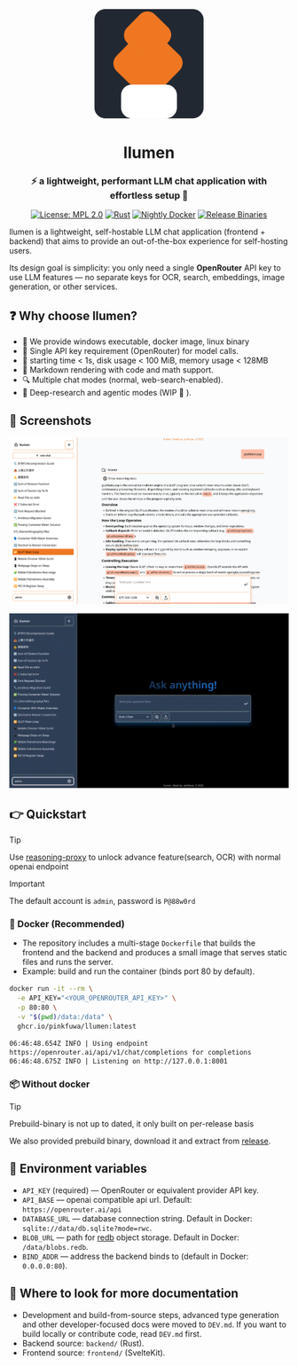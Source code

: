 <div align="center">
  <img src="frontend/static/web-app-manifest-512x512.png" alt="Shimmy Logo" width="200" height="auto" />

  # llumen

  ### :zap: a lightweight, performant LLM chat application with effortless setup :rocket:

  [![License: MPL 2.0](https://img.shields.io/badge/License-MPL_2.0-brightgreen.svg)](https://www.mozilla.org/en-US/MPL/2.0/)
  [![Rust](https://img.shields.io/badge/rust-stable-brightgreen.svg)](https://rustup.rs/)
  [![Nightly Docker](https://github.com/pinkfuwa/llumen/actions/workflows/docker-nightly.yml/badge.svg)](https://github.com/pinkfuwa/llumen/actions/workflows/docker-nightly.yml)
  [![Release Binaries](https://github.com/pinkfuwa/llumen/actions/workflows/build-binaries.yml/badge.svg)](https://github.com/pinkfuwa/llumen/actions/workflows/build-binaries.yml)

</div>

llumen is a lightweight, self-hostable LLM chat application (frontend + backend) that aims to provide an out-of-the-box experience for self-hosting users.

Its design goal is simplicity: you only need a single **OpenRouter** API key to use LLM features — no separate keys for OCR, search, embeddings, image generation, or other services.

## :question: Why choose llumen?

- :handshake: We provide windows executable, docker image, linux binary
- :ship: Single API key requirement (OpenRouter) for model calls.
- :rocket: starting time < 1s, disk usage < 100 MiB, memory usage < 128MB
- :blue_book: Markdown rendering with code and math support.
- :mag: Multiple chat modes (normal, web-search-enabled).
- :brain: Deep-research and agentic modes (WIP :construction: ).

## :star2: Screenshots

![in-chat](./screenshots/in-chat.png)

![Demo](./screenshots/demo.gif)

## :point_right: Quickstart

> [!TIP]
> Use [reasoning-proxy](https://github.com/Eason0729/reasoning-proxy) to unlock advance feature(search, OCR) with normal openai endpoint

> [!IMPORTANT]
> The default account is `admin`, password is `P@88w0rd`

### :whale: Docker (Recommended)

- The repository includes a multi-stage `Dockerfile` that builds the frontend and the backend and produces a small image that serves static files and runs the server.
- Example: build and run the container (binds port 80 by default).

```bash
docker run -it --rm \
  -e API_KEY="<YOUR_OPENROUTER_API_KEY>" \
  -p 80:80 \
  -v "$(pwd)/data:/data" \
  ghcr.io/pinkfuwa/llumen:latest
```
```
06:46:48.654Z INFO | Using endpoint https://openrouter.ai/api/v1/chat/completions for completions
06:46:48.675Z INFO | Listening on http://127.0.0.1:8001
```

### :package: Without docker

> [!TIP]
> Prebuild-binary is not up to dated, it only built on per-release basis

We also provided prebuild binary, download it and extract from [release](https://github.com/pinkfuwa/llumen/releases).

## :key: Environment variables

- `API_KEY` (required) — OpenRouter or equivalent provider API key.
- `API_BASE` — openai compatible api url. Default: `https://openrouter.ai/api`
- `DATABASE_URL` — database connection string. Default in Docker: `sqlite://data/db.sqlite?mode=rwc`.
- `BLOB_URL` — path for [redb](https://www.redb.org/) object storage. Default in Docker: `/data/blobs.redb`.
- `BIND_ADDR` — address the backend binds to (default in Docker: `0.0.0.0:80`).

## :book: Where to look for more documentation

- Development and build-from-source steps, advanced type generation and other developer-focused docs were moved to `DEV.md`. If you want to build locally or contribute code, read `DEV.md` first.
- Backend source: `backend/` (Rust).
- Frontend source: `frontend/` (SvelteKit).
